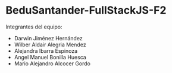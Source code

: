 # BeduSantander-FullStackJS-F2
Integrantes del equipo:
- Darwin Jiménez Hernández
- Wilber Aldair Alegria Mendez
- Alejandra Ibarra Espinoza
- Angel Manuel Bonilla Huesca
- Mario Alejandro Alcocer Gordo
